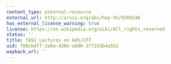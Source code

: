 ```yaml
---
content_type: external-resource
external_url: http://arxiv.org/abs/hep-th/0309246
has_external_license_warning: true
license: https://en.wikipedia.org/wiki/All_rights_reserved
status: ''
title: TASI Lectures on AdS/CFT
uid: f00cb4ff-2e0a-420e-ab90-37725db4a5b2
wayback_url: ''
---
```

